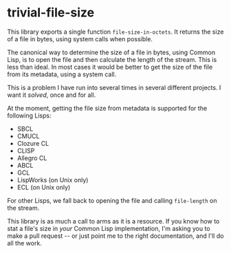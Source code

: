# trivial-file-size

This library exports a single function `file-size-in-octets`. It
returns the size of a file in bytes, using system calls when possible.

The canonical way to determine the size of a file in bytes, using
Common Lisp, is to open the file and then calculate the length of the
stream. This is less than ideal. In most cases it would be better to
get the size of the file from its metadata, using a system call.

This is a problem I have run into several times in several different
projects. I want it *solved*, once and for all.

At the moment, getting the file size from metadata is supported for
the following Lisps:

- SBCL
- CMUCL
- Clozure CL
- CLISP
- Allegro CL
- ABCL
- GCL
- LispWorks (on Unix only)
- ECL (on Unix only)

For other Lisps, we fall back to opening the file and calling
`file-length` on the stream.

This library is as much a call to arms as it is a resource. If you
know how to stat a file's size in *your* Common Lisp implementation,
I'm asking you to make a pull request -- or just point me to the right
documentation, and I'll do all the work.
